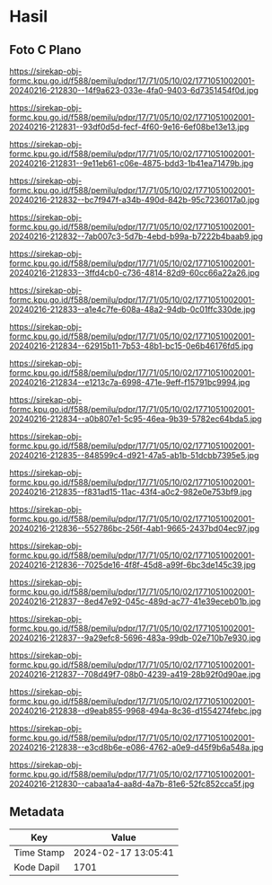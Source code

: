 # Hasil

## Foto C Plano

https://sirekap-obj-formc.kpu.go.id/f588/pemilu/pdpr/17/71/05/10/02/1771051002001-20240216-212830--14f9a623-033e-4fa0-9403-6d7351454f0d.jpg

https://sirekap-obj-formc.kpu.go.id/f588/pemilu/pdpr/17/71/05/10/02/1771051002001-20240216-212831--93df0d5d-fecf-4f60-9e16-6ef08be13e13.jpg

https://sirekap-obj-formc.kpu.go.id/f588/pemilu/pdpr/17/71/05/10/02/1771051002001-20240216-212831--9e11eb61-c06e-4875-bdd3-1b41ea71479b.jpg

https://sirekap-obj-formc.kpu.go.id/f588/pemilu/pdpr/17/71/05/10/02/1771051002001-20240216-212832--bc7f947f-a34b-490d-842b-95c7236017a0.jpg

https://sirekap-obj-formc.kpu.go.id/f588/pemilu/pdpr/17/71/05/10/02/1771051002001-20240216-212832--7ab007c3-5d7b-4ebd-b99a-b7222b4baab9.jpg

https://sirekap-obj-formc.kpu.go.id/f588/pemilu/pdpr/17/71/05/10/02/1771051002001-20240216-212833--3ffd4cb0-c736-4814-82d9-60cc66a22a26.jpg

https://sirekap-obj-formc.kpu.go.id/f588/pemilu/pdpr/17/71/05/10/02/1771051002001-20240216-212833--a1e4c7fe-608a-48a2-94db-0c01ffc330de.jpg

https://sirekap-obj-formc.kpu.go.id/f588/pemilu/pdpr/17/71/05/10/02/1771051002001-20240216-212834--62915b11-7b53-48b1-bc15-0e6b46176fd5.jpg

https://sirekap-obj-formc.kpu.go.id/f588/pemilu/pdpr/17/71/05/10/02/1771051002001-20240216-212834--e1213c7a-6998-471e-9eff-f15791bc9994.jpg

https://sirekap-obj-formc.kpu.go.id/f588/pemilu/pdpr/17/71/05/10/02/1771051002001-20240216-212834--a0b807e1-5c95-46ea-9b39-5782ec64bda5.jpg

https://sirekap-obj-formc.kpu.go.id/f588/pemilu/pdpr/17/71/05/10/02/1771051002001-20240216-212835--848599c4-d921-47a5-ab1b-51dcbb7395e5.jpg

https://sirekap-obj-formc.kpu.go.id/f588/pemilu/pdpr/17/71/05/10/02/1771051002001-20240216-212835--f831ad15-11ac-43f4-a0c2-982e0e753bf9.jpg

https://sirekap-obj-formc.kpu.go.id/f588/pemilu/pdpr/17/71/05/10/02/1771051002001-20240216-212836--552786bc-256f-4ab1-9665-2437bd04ec97.jpg

https://sirekap-obj-formc.kpu.go.id/f588/pemilu/pdpr/17/71/05/10/02/1771051002001-20240216-212836--7025de16-4f8f-45d8-a99f-6bc3de145c39.jpg

https://sirekap-obj-formc.kpu.go.id/f588/pemilu/pdpr/17/71/05/10/02/1771051002001-20240216-212837--8ed47e92-045c-489d-ac77-41e39eceb01b.jpg

https://sirekap-obj-formc.kpu.go.id/f588/pemilu/pdpr/17/71/05/10/02/1771051002001-20240216-212837--9a29efc8-5696-483a-99db-02e710b7e930.jpg

https://sirekap-obj-formc.kpu.go.id/f588/pemilu/pdpr/17/71/05/10/02/1771051002001-20240216-212837--708d49f7-08b0-4239-a419-28b92f0d90ae.jpg

https://sirekap-obj-formc.kpu.go.id/f588/pemilu/pdpr/17/71/05/10/02/1771051002001-20240216-212838--d9eab855-9968-494a-8c36-d1554274febc.jpg

https://sirekap-obj-formc.kpu.go.id/f588/pemilu/pdpr/17/71/05/10/02/1771051002001-20240216-212838--e3cd8b6e-e086-4762-a0e9-d45f9b6a548a.jpg

https://sirekap-obj-formc.kpu.go.id/f588/pemilu/pdpr/17/71/05/10/02/1771051002001-20240216-212830--cabaa1a4-aa8d-4a7b-81e6-52fc852cca5f.jpg


## Metadata

| Key        | Value               |
| ---------- | ------------------- |
| Time Stamp | 2024-02-17 13:05:41 |
| Kode Dapil | 1701                |



